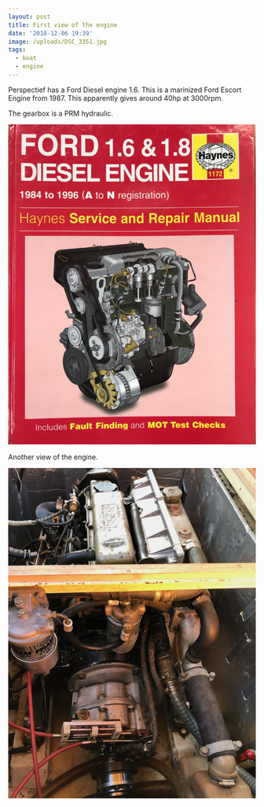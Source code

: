 ```yaml
---
layout: post
title: First view of the engine
date: '2018-12-06 19:39'
image: /uploads/DSC_3351.jpg
tags:
  - boat
  - engine
---
```


Perspectief has a Ford Diesel engine 1.6. This is a marinized Ford Escort Engine from 1987. This apparently gives around 40hp at 3000rpm.

The gearbox is a PRM hydraulic.


![Thank You Haynes](/uploads/IMG_1255.jpg "Thank You Haynes")

Another view of the engine.

![Looking forward](/uploads/IMG_0087.jpg "Looking forward")
